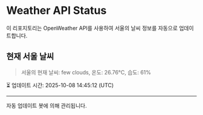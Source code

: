 
# Weather API Status

이 리포지토리는 OpenWeather API를 사용하여 서울의 날씨 정보를 자동으로 업데이트합니다.

## 현재 서울 날씨
> 서울의 현재 날씨: few clouds, 온도: 26.76°C, 습도: 61%

⏳ 업데이트 시간: 2025-10-08 14:45:12 (UTC)

---
자동 업데이트 봇에 의해 관리됩니다.
